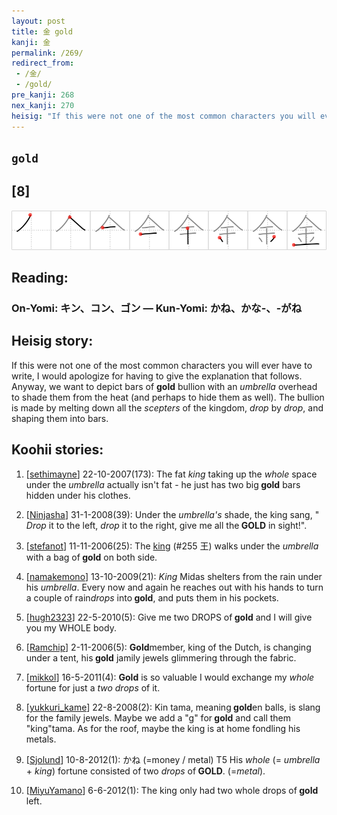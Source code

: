 ```yaml
---
layout: post
title: 金 gold
kanji: 金
permalink: /269/
redirect_from:
 - /金/
 - /gold/
pre_kanji: 268
nex_kanji: 270
heisig: "If this were not one of the most common characters you will ever have to write, I would apologize for having to give the explanation that follows. Anyway, we want to depict bars of <b>gold</b> bullion with an <i>umbrella</i> overhead to shade them from the heat (and perhaps to hide them as well). The bullion is made by melting down all the <i>scepters</i> of the kingdom, <i>drop</i> by <i>drop</i>, and shaping them into bars."
---
```


## `gold`

## [8]

<div class="stroke"><img src="../images/E98791.png" /></div>

## Reading:

### On-Yomi: キン、コン、ゴン &mdash; Kun-Yomi: かね、かな-、-がね

## Heisig story:

If this were not one of the most common characters you will ever have to write, I would apologize for having to give the explanation that follows. Anyway, we want to depict bars of <b>gold</b> bullion with an <i>umbrella</i> overhead to shade them from the heat (and perhaps to hide them as well). The bullion is made by melting down all the <i>scepters</i> of the kingdom, <i>drop</i> by <i>drop</i>, and shaping them into bars.

## Koohii stories:

1) [<a href="http://kanji.koohii.com/profile/sethimayne">sethimayne</a>] 22-10-2007(173): The fat <em>king</em> taking up the <em>whole</em> space under the <em>umbrella</em> actually isn&#039;t fat - he just has two big<strong> gold</strong> bars hidden under his clothes.

2) [<a href="http://kanji.koohii.com/profile/Ninjasha">Ninjasha</a>] 31-1-2008(39): Under the <em>umbrella&#039;s</em> shade, the king sang, &quot; <em>Drop</em> it to the left, <em>drop</em> it to the right, give me all the<strong> GOLD</strong> in sight!&quot;.

3) [<a href="http://kanji.koohii.com/profile/stefanot">stefanot</a>] 11-11-2006(25): The <a href="../255">king</a> (#255 王) walks under the <em>umbrella</em> with a bag of<strong> gold</strong> on both side.

4) [<a href="http://kanji.koohii.com/profile/namakemono">namakemono</a>] 13-10-2009(21): <em>King</em> Midas shelters from the rain under his <em>umbrella</em>. Every now and again he reaches out with his hands to turn a couple of rain<em>drops</em> into<strong> gold</strong>, and puts them in his pockets.

5) [<a href="http://kanji.koohii.com/profile/hugh2323">hugh2323</a>] 22-5-2010(5): Give me two DROPS of<strong> gold</strong> and I will give you my WHOLE body.

6) [<a href="http://kanji.koohii.com/profile/Ramchip">Ramchip</a>] 2-11-2006(5): <strong>Gold</strong>member, king of the Dutch, is changing under a tent, his<strong> gold</strong> jamily jewels glimmering through the fabric.

7) [<a href="http://kanji.koohii.com/profile/mikkol">mikkol</a>] 16-5-2011(4): <strong>Gold</strong> is so valuable I would exchange my <em>whole</em> fortune for just a <em>two drops</em> of it.

8) [<a href="http://kanji.koohii.com/profile/yukkuri_kame">yukkuri_kame</a>] 22-8-2008(2): Kin tama, meaning<strong> gold</strong>en balls, is slang for the family jewels. Maybe we add a &quot;g&quot; for<strong> gold</strong> and call them &quot;king&quot;tama. As for the roof, maybe the king is at home fondling his metals.

9) [<a href="http://kanji.koohii.com/profile/Sjolund">Sjolund</a>] 10-8-2012(1): かね (=money / metal) T5 His <em>whole</em> (= <em>umbrella</em> + <em>king</em>) fortune consisted of two <em>drops</em> of<strong> GOLD</strong>. (=<em>metal</em>).

10) [<a href="http://kanji.koohii.com/profile/MiyuYamano">MiyuYamano</a>] 6-6-2012(1): The king only had two whole drops of<strong> gold</strong> left.
